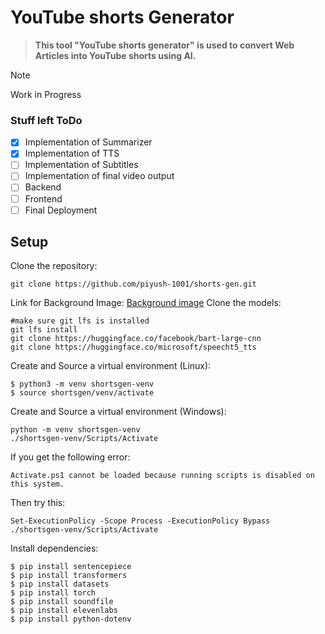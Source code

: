# YouTube shorts Generator

> **This tool "YouTube shorts generator" is used to convert Web Articles into YouTube shorts using AI.**

> [!NOTE]
> Work in Progress

### Stuff left ToDo

- [x] Implementation of Summarizer
- [x] Implementation of TTS
- [ ] Implementation of Subtitles
- [ ] Implementation of final video output
- [ ] Backend
- [ ] Frontend
- [ ] Final Deployment

## Setup
Clone the repository:
```
git clone https://github.com/piyush-1001/shorts-gen.git
```

Link for Background Image:
[Background image](https://drive.google.com/file/d/1L9-TxMKxKUAEKvoacjIkc7CmVE-oBrEo/view?usp=drive_link)
Clone the models:
```
#make sure git lfs is installed
git lfs install
git clone https://huggingface.co/facebook/bart-large-cnn
git clone https://huggingface.co/microsoft/speecht5_tts
```


Create and Source a virtual environment (Linux):
```
$ python3 -m venv shortsgen-venv
$ source shortsgen/venv/activate
```

Create and Source a virtual environment (Windows):
```
python -m venv shortsgen-venv
./shortsgen-venv/Scripts/Activate
```

If you get the following error:
```
Activate.ps1 cannot be loaded because running scripts is disabled on this system.
```

Then try this:
```
Set-ExecutionPolicy -Scope Process -ExecutionPolicy Bypass
./shortsgen-venv/Scripts/Activate
```

Install dependencies:
```
$ pip install sentencepiece
$ pip install transformers
$ pip install datasets
$ pip install torch
$ pip install soundfile
$ pip install elevenlabs
$ pip install python-dotenv
```
